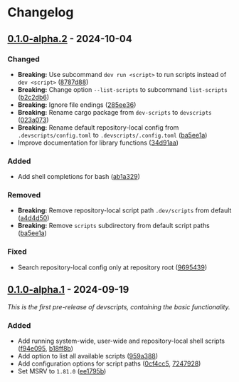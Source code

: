 # Changelog

## [0.1.0-alpha.2] - 2024-10-04

### Changed

  - **Breaking:** Use subcommand `dev run <script>` to run scripts instead of `dev <script>` ([8787d88])
  - **Breaking:** Change option `--list-scripts` to subcommand `list-scripts` ([b2c2db6])
  - **Breaking:** Ignore file endings ([285ee36])
  - **Breaking:** Rename cargo package from `dev-scripts` to `devscripts` ([023a073])
  - **Breaking:** Rename default repository-local config from `.devscripts/config.toml` to `.devscripts/.config.toml` ([ba5ee1a])
  - Improve documentation for library functions ([34d91aa])

### Added

  - Add shell completions for bash ([ab1a329])

### Removed

  - **Breaking:** Remove repository-local script path `.dev/scripts` from default ([a4d4d50])
  - **Breaking:** Remove `scripts` subdirectory from default script paths ([ba5ee1a])

### Fixed

  - Search repository-local config only at repository root ([9695439])


## [0.1.0-alpha.1] - 2024-09-19

_This is the first pre-release of devscripts, containing the basic functionality._

### Added

  - Add running system-wide, user-wide and repository-local shell scripts ([f94e095], [b18ff8b])
  - Add option to list all available scripts ([959a388])
  - Add configuration options for script paths ([0cf4cc5], [7247928])
  - Set MSRV to `1.81.0` ([ee1795b])

[0.1.0-alpha.2]: https://github.com/einfachIrgendwer0815/devscripts/releases/tag/v0.1.0-alpha.2
[8787d88]: https://github.com/einfachIrgendwer0815/devscripts/commit/8787d886ce8003899e957f05a2b57ee03169a262
[b2c2db6]: https://github.com/einfachIrgendwer0815/devscripts/commit/b2c2db62488e984f3a2ad837bcb82a4e23a64bf0
[285ee36]: https://github.com/einfachIrgendwer0815/devscripts/commit/285ee3687c2b0eae265a86ba8afe7cfdf4079319
[023a073]: https://github.com/einfachIrgendwer0815/devscripts/commit/023a07361663df71f0eb6be5805f42cbea711cad
[ba5ee1a]: https://github.com/einfachIrgendwer0815/devscripts/commit/ba5ee1ae87a6bdaf1bb70cdf8f2caee2905353d0
[34d91aa]: https://github.com/einfachIrgendwer0815/devscripts/commit/34d91aa49ff208b5df4d948b693c14dff3ee6c7f
[ab1a329]: https://github.com/einfachIrgendwer0815/devscripts/commit/ab1a3297ba09847db99d9dcf4879685292ced52a
[a4d4d50]: https://github.com/einfachIrgendwer0815/devscripts/commit/a4d4d504e07eb4bc34865b4d37ebc6c54270f0c2
[9695439]: https://github.com/einfachIrgendwer0815/devscripts/commit/96954398c73067ae581ca3ea754ae5b0bf203a0d

[0.1.0-alpha.1]: https://github.com/einfachIrgendwer0815/devscripts/releases/tag/v0.1.0-alpha.1
[f94e095]: https://github.com/einfachIrgendwer0815/devscripts/commit/f94e0959fc8aa2082417757ef9b86a8c6362e55a
[b18ff8b]: https://github.com/einfachIrgendwer0815/devscripts/commit/b18ff8ba07fee5459c8f6e50dcbc2f14028a7c1b
[959a388]: https://github.com/einfachIrgendwer0815/devscripts/commit/959a388335b0de4730841a4d0151d0947e717b97
[0cf4cc5]: https://github.com/einfachIrgendwer0815/devscripts/commit/0cf4cc5b2d368c43718027272896cf99fa7a6ef8 
[7247928]: https://github.com/einfachIrgendwer0815/devscripts/commit/72479282cf01e7c9b806f6ca146adc8b0414713b
[ee1795b]: https://github.com/einfachIrgendwer0815/devscripts/commit/ee1795b3310ab6438e9eeb07530d923564f775cd
